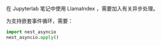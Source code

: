 在 Jupyterlab 笔记中使用 LlamaIndex ，需要加入有关异步处理。

为支持嵌套事件循环，需要：

```python
import nest_asyncio
nest_asyncio.apply()
```

